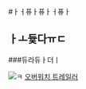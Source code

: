 #ㅏㅓ퓨ㅏ퓨ㅏㅓ퓨ㅏ
## ㅏㅗ듗다ㅠㄷ
###듀라듀ㅏ더ㅣ

![ㅋ](http://www.dogdrip.net/files/attach/dvs/16/06/04/78/895/167/099/63a7a9bd24a30d6e990e71bff95854fd.jpg)
[오버워치 트레일러](https://youtu.be/uwNGU-j9Ofc)
